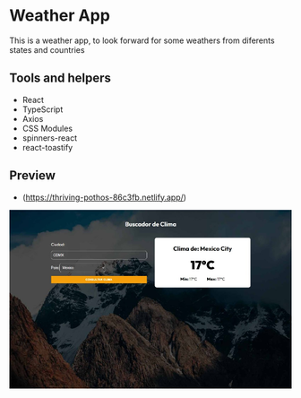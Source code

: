 # Weather App
This is a weather app, to look forward for some weathers from diferents states and countries

## Tools and helpers
- React
- TypeScript
- Axios
- CSS Modules
- spinners-react
- react-toastify

## Preview
- (https://thriving-pothos-86c3fb.netlify.app/)

![Site Preview](Preview.jpg)